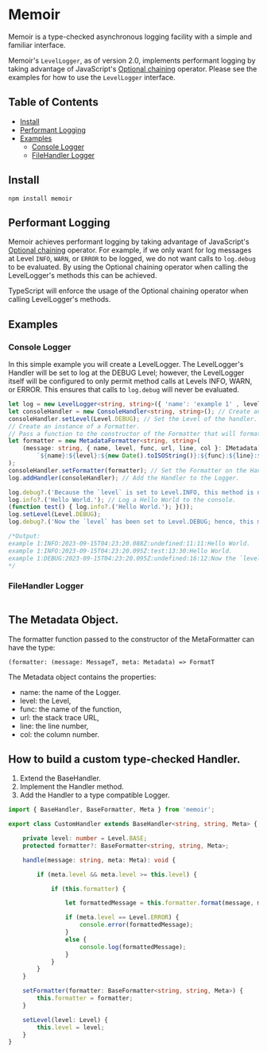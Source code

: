 # Memoir

Memoir is a type-checked asynchronous logging facility with a simple and familiar interface.  

Memoir's `LevelLogger`, as of version 2.0, implements performant logging by taking advantage of JavaScript's [Optional chaining](https://developer.mozilla.org/en-US/docs/Web/JavaScript/Reference/Operators/Optional_chaining) operator.  Please see the examples for how to use the `LevelLogger` interface.

## Table of Contents
- [Install](#install)
- [Performant Logging](#performant-logging)
- [Examples](#examples)
  - [Console Logger](#console-logger)
  - [FileHandler Logger](#filehandler-logger)

## Install
```
npm install memoir
```
## Performant Logging
Memoir achieves performant logging by taking advantage of JavaScript's [Optional chaining](https://developer.mozilla.org/en-US/docs/Web/JavaScript/Reference/Operators/Optional_chaining) operator.  For example, if we only want for log messages at Level `INFO`, `WARN`, or `ERROR` to be logged, we do not want calls to `log.debug` to be evaluated.  By using the Optional chaining operator when calling the LevelLogger's methods this can be achieved.

TypeScript will enforce the usage of the Optional chaining operator when calling LevelLogger's methods.

## Examples
### Console Logger
In this simple example you will create a LevelLogger.  The LevelLogger's Handler will be set to log at the DEBUG Level; however, the LevelLogger itself will be configured to only permit method calls at Levels INFO, WARN, or ERROR.  This ensures that calls to `log.debug` will never be evaluated.
```ts
let log = new LevelLogger<string, string>({ 'name': 'example 1' , level:Level.INFO}); // Create an instance of a Logger.
let consoleHandler = new ConsoleHandler<string, string>(); // Create an instance of a Handler.
consoleHandler.setLevel(Level.DEBUG); // Set the Level of the handler.
// Create an instance of a Formatter.
// Pass a function to the constructor of the Formatter that will format the message and add metadata.
let formatter = new MetadataFormatter<string, string>(
    (message: string, { name, level, func, url, line, col }: IMetadata): string =>
        `${name}:${level}:${new Date().toISOString()}:${func}:${line}:${col}:${message}`
);
consoleHandler.setFormatter(formatter); // Set the Formatter on the Handler.
log.addHandler(consoleHandler); // Add the Handler to the Logger.

log.debug?.('Because the `level` is set to Level.INFO, this method is never called.');
log.info?.('Hello World.'); // Log a Hello World to the console.
(function test() { log.info?.('Hello World.'); }());
log.setLevel(Level.DEBUG);
log.debug?.('Now the `level` has been set to Level.DEBUG; hence, this method is called.');

/*Output:
example 1:INFO:2023-09-15T04:23:20.088Z:undefined:11:11:Hello World.
example 1:INFO:2023-09-15T04:23:20.095Z:test:13:30:Hello World.
example 1:DEBUG:2023-09-15T04:23:20.095Z:undefined:16:12:Now the `level` has been set to Level.DEBUG; hence, this method is called.
*/
```

### FileHandler Logger
```ts

```

## The Metadata Object.

The formatter function passed to the constructor of the MetaFormatter can have the type:

`(formatter: (message: MessageT, meta: Metadata) => FormatT`

The Metadata object contains the properties:
* name: the name of the Logger.
* level: the Level, 
* func: the name of the function, 
* url: the stack trace URL,
* line: the line number,
* col: the column number. 



## How to build a custom type-checked Handler.

1. Extend the BaseHandler.
2. Implement the Handler method.
3. Add the Handler to a type compatible Logger.

```ts
import { BaseHandler, BaseFormatter, Meta } from 'memoir';

export class CustomHandler extends BaseHandler<string, string, Meta> {

    private level: number = Level.BASE;
    protected formatter?: BaseFormatter<string, string, Meta>;

    handle(message: string, meta: Meta): void {

        if (meta.level && meta.level >= this.level) {

            if (this.formatter) {

                let formattedMessage = this.formatter.format(message, meta);

                if (meta.level == Level.ERROR) {
                    console.error(formattedMessage);
                }
                else {
                    console.log(formattedMessage);
                }
            }
        }
    }

    setFormatter(formatter: BaseFormatter<string, string, Meta>) {
        this.formatter = formatter;
    }

    setLevel(level: Level) {
        this.level = level;
    }
}
```